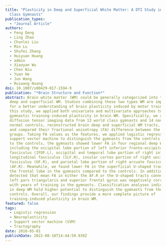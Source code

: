 ```yaml
---
title: "Plasticity in Deep and Superficial White Matter: A DTI Study in World
  Class Gymnasts"
publication_types:
  - "Journal Article"
authors:
  - Feng Deng
  - Ling Zhao
  - Chunlei Liu
  - Min Lu
  - Shufei Zhang
  - Huiyuan Huang
  - admin
  - Xiaoyan Wu
  - Chen Niu
  - Yuan He
  - Jun Wang
  - Ruiwang Huang
doi: 10.1007/s00429-017-1594-9
publication: "*Brain Structure and Function*"
abstract: Brain white matter (WM) could be generally categorized into two types,
  deep and superficial WM. Studies combining these two types WM are important
  for a better understanding of brain plasticity induced by motor training. In
  this study, we applied both univariate and multivariate approaches to study
  gymnastic training-induced plasticity in brain WM. Specifically, we acquired
  diffusion tensor imaging data from 13 world class gymnasts and 14 non-athlete
  normal controls, reconstructed brain deep and superficial WM tracts, estimated
  and compared their fractional anisotropy (FA) difference between the two
  groups. Taking FA values as the features, we applied logistic regression and
  support vector machine to distinguish the gymnasts from the controls. Compared
  to the controls, the gymnasts showed lower FA in four regional deep WM tracts,
  including the occipital lobe portion of left inferior fronto-occipital
  fasciculus (IFOF.L), occipital and temporal lobe portion of right inferior
  longitudinal fasciculus (ILF.R), insular cortex portion of right uncinate
  fasciculus (UF.R), and parietal lobe portion of right arcuate fasciculus
  (AF.R). Meanwhile, we found lower FA in the superficial U-shaped tracts within
  the frontal lobe in the gymnasts compared to the controls. In addition, we
  detected that mean FA in either the AF.R or the U-shaped tracts connecting the
  left pars triangularis and superior frontal gyrus was negatively correlated
  with years of training in the gymnasts. Classification analyses indicated FA
  in deep WM hold higher potential to distinguish the gymnasts from the
  controls. Overall, our findings provide a more complete picture of
  training-induced plasticity in brain WM.
featured: false
tags:
  - Logistic regression
  - Neuroplasticity
  - Support vector machine (SVM)
  - Tractography
date: 2018-05-01
publishDate: 2022-08-10T14:44:59.939Z
---
```

